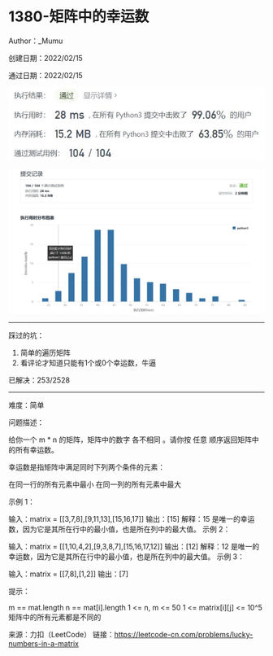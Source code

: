 # 1380-矩阵中的幸运数

Author：_Mumu

创建日期：2022/02/15

通过日期：2022/02/15

![](./通过截图2.jpg)

![](./通过截图1.jpg)

*****

踩过的坑：

1. 简单的遍历矩阵
2. 看评论才知道只能有1个或0个幸运数，牛逼

已解决：253/2528

*****

难度：简单

问题描述：

给你一个 m * n 的矩阵，矩阵中的数字 各不相同 。请你按 任意 顺序返回矩阵中的所有幸运数。

幸运数是指矩阵中满足同时下列两个条件的元素：

在同一行的所有元素中最小
在同一列的所有元素中最大


示例 1：

输入：matrix = [[3,7,8],[9,11,13],[15,16,17]]
输出：[15]
解释：15 是唯一的幸运数，因为它是其所在行中的最小值，也是所在列中的最大值。
示例 2：

输入：matrix = [[1,10,4,2],[9,3,8,7],[15,16,17,12]]
输出：[12]
解释：12 是唯一的幸运数，因为它是其所在行中的最小值，也是所在列中的最大值。
示例 3：

输入：matrix = [[7,8],[1,2]]
输出：[7]


提示：

m == mat.length
n == mat[i].length
1 <= n, m <= 50
1 <= matrix[i][j] <= 10^5
矩阵中的所有元素都是不同的

来源：力扣（LeetCode）
链接：https://leetcode-cn.com/problems/lucky-numbers-in-a-matrix
